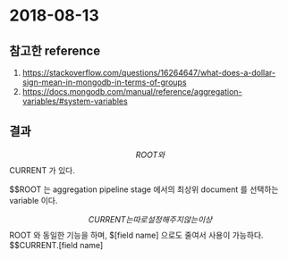 # 2018-08-13
## 참고한 reference
1. https://stackoverflow.com/questions/16264647/what-does-a-dollar-sign-mean-in-mongodb-in-terms-of-groups
2. https://docs.mongodb.com/manual/reference/aggregation-variables/#system-variables
## 결과
$$ROOT 와 $$CURRENT 가 있다.

$$ROOT 는 aggregation pipeline stage 에서의 최상위 document 를 선택하는 variable 이다.

$$CURRENT 는 따로 설정해주지 않는이상 $$ROOT 와 동일한 기능을 하며, $[field name] 으로도 줄여서 사용이 가능하다. $$CURRENT.[field name]